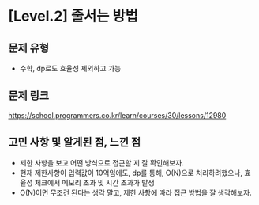 # [Level.2] 줄서는 방법

## 문제 유형
- 수학, dp로도 효율성 제외하고 가능

## 문제 링크
https://school.programmers.co.kr/learn/courses/30/lessons/12980

## 고민 사항 및 알게된 점, 느낀 점
- 제한 사항을 보고 어떤 방식으로 접근할 지 잘 확인해보자.
- 현재 제한사항이 입력값이 10억임에도, dp를 통해, O(N)으로 처리하려했으나, 효율성 체크에서 메모리 초과 및 시간 초과가 발생
- O(N)이면 무조건 된다는 생각 말고, 제한 사항에 따라 접근 방법을 잘 생각해보자.